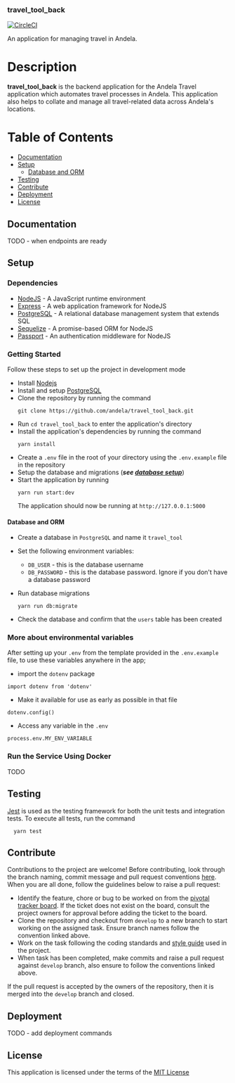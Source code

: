 ### travel_tool_back
[![CircleCI](https://circleci.com/gh/andela/travel_tool_back/tree/develop.svg?style=svg)](https://circleci.com/gh/andela/travel_tool_back/tree/develop)

An application for managing travel in Andela.

# Description
__travel_tool_back__ is the backend application for the Andela Travel application which automates travel processes in Andela. This application also helps to collate and manage all travel-related data across Andela's locations.

# Table of Contents
  - [Documentation](#documentation)
  - [Setup](#setup)
    - [Database and ORM](#database-and-orm)
  - [Testing](#testing)
  - [Contribute](#contribute)
  - [Deployment](#deployment)
  - [License](#license)

## Documentation
TODO - when endpoints are ready

## Setup


### Dependencies
- [NodeJS](https://github.com/nodejs/node) - A JavaScript runtime environment
- [Express](https://github.com/expressjs/express) - A web application framework for NodeJS
- [PostgreSQL](https://github.com/postgres/postgres) - A relational database management system that extends SQL
- [Sequelize](https://github.com/sequelize/sequelize) - A promise-based ORM for NodeJS
- [Passport](https://github.com/jaredhanson/passport) - An authentication middleware for NodeJS

### Getting Started
Follow these steps to set up the project in development mode
- Install [Nodejs](https://nodejs.org/en/download/)
- Install and setup [PostgreSQL](https://www.postgresql.org/)
- Clone the repository by running the command
  ```
  git clone https://github.com/andela/travel_tool_back.git
  ```
- Run `cd travel_tool_back` to enter the application's directory
- Install the application's dependencies by running the command
  ```
  yarn install
  ```
- Create a `.env` file in the root of your directory using the `.env.example` file in the repository
- Setup the database and migrations (***see [database setup](#database-and-orm, 'setting up database')***)
- Start the application by running
  ```
  yarn run start:dev
  ```
  The application should now be running at `http://127.0.0.1:5000`

#### Database and ORM
- Create a database in `PostgreSQL` and name it `travel_tool`
- Set the following environment variables:
  - `DB_USER` - this is the database username
  - `DB_PASSWORD` - this is the database password. Ignore if you don't have a database password

- Run database migrations
  ```
  yarn run db:migrate
  ```
- Check the database and confirm that the `users` table has been created

### More about environmental variables
After setting up your `.env` from the template provided in the `.env.example` file,
to use these variables anywhere in the app;
- import the `dotenv` package
```
import dotenv from 'dotenv'
```
- Make it available for use as early as possible in that file
```
dotenv.config()
```
- Access any variable in the `.env`
```
process.env.MY_ENV_VARIABLE
```

### Run the Service Using Docker
TODO

## Testing
[Jest](https://jestjs.io) is used as the testing framework for both the unit tests and integration tests.
To execute all tests, run the command
```
  yarn test
```

## Contribute
Contributions to the project are welcome! Before contributing, look through the branch naming, commit message and pull request conventions [here](https://github.com/andela/engineering-playbook/tree/master/5.%20Developing/Conventions). When you are all done, follow the guidelines below to raise a pull request:
- Identify the feature, chore or bug to be worked on from the [pivotal tracker board](https://www.pivotaltracker.com/n/projects/2184887). If the ticket does not exist on the board, consult the project owners for approval before adding the ticket to the board.
- Clone the repository and checkout from `develop` to a new branch to start working on the assigned task. Ensure branch names follow the convention linked above.
- Work on the task following the coding standards and [style guide](https://github.com/airbnb/javascript) used in the project.
- When task has been completed, make commits and raise a pull request against `develop` branch, also ensure to follow the conventions linked above.

If the pull request is accepted by the owners of the repository, then it is merged into the `develop` branch and closed.

## Deployment
TODO - add deployment commands

## License
This application is licensed under the terms of the [MIT License](https://github.com/andela/travel_tool_back/blob/develop/LICENSE)
